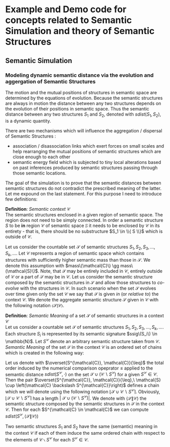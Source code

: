 # Example and Demo code for concepts related to Semantic Simulation and theory of Semantic Structures

## Semantic Simulation

### Modeling dynamic semantic distance via the evolution and aggergation of Semantic Structures 

The motion and the mutual positions of structures in semantic space are determined by the equations of evolution. Because the semantic structures are always in motion the distance between any two structures depends on the evolution of their positions in semantic space. Thus the semantic distance between any two structures $S_1$ and $S_2$, denoted with $sdist\left(S_1,S_2\right)$, is a dynamic quantity.

There are two mechanisms which will influence the aggregation / dispersal of Semantic Structures :

 * association / disassociation links which exert forces on small scales and help rearranging the mutual positions of semantic structures which are close enough to each other
 * semantic energy field which is subjected to tiny local alterations based on past inferences produced by semantic structures passing through those semantic locations.

The goal of the simulation is to prove that the semantic distances between semantic structures do not contradict the prescribed meaning of the latter. Let me expound on the last statement. For this purpose I need to introduce few definitions:

**Definition**: _Semantic context_ $\mathcal{C}$ \
The semantic structures enclosed in a given region of semantic space. The region does not need to be simply connected. In order a semantic structure $S$ to be **in** region $\mathcal{C}$ of semantic space $\mathbb{S}$ it needs to be enclosed by $\mathcal{C}$ in its entirety - that is, there should be no substructure $S_1 \in \\{ S \\}$ which is outside of $\mathcal{C}$. 

Let us consider the countable set  $\mathcal{S}$ of semantic structures $S_1, S_2, S_3, \dots, S_k, \dots$. Let $\mathcal{C}$ represents a region of semantic space which contains structures with sufficiently higher semantic mass than those in $\mathcal{S}$. We denote this assumption with $mass\(\mathcal{C}\) \gg mass\(\mathcal{S}\)$. Note, that $\mathcal{S}$ may be entirely included in $\mathcal{C}$, entirely outside of $\mathcal{C}$ or a part of $\mathcal{S}$ may be in $\mathcal{C}$. Let us consider the semantic structure composed by the semantic structures in $\mathcal{S}$ and allow those structures to _co-evolve_ with the structures in $\mathcal{C}$. In such scenario when the set $\mathcal{S}$ evolves over time given only the set $\mathcal{C}$ we say that $\mathcal{S}$ is given _in_ (or _relative to_) the context $\mathcal{C}$.  We denote the aggregate semantic structure $\mathcal{S}$ given in $\mathcal{C}$ with the following notation $\langle \mathcal{S} \| \mathcal{C} \rangle$.


**Definition**: _Semantic Meaning_ of a set $\mathcal{S}$ of semantic structures in a context $\mathcal{C}$ \
Let us consider a countable set $\mathcal{S}$ of semantic structures $S_1, S_2, S_3, \dots, S_k, \dots$. Each structure $S_i$ is represented by its semantic signature $ssig\(S_i\) \in \mathbb{N}$. Let $S^{\mathcal{C}}$ denote an arbitrary semantic structure taken from $\mathcal{C}$. _Semantic Meaning_ of the set $\mathcal{S}$ in the context $\mathcal{C}$ is an ordered set of chains which is created in the following way: 

Let us denote with $\overset{S^{\mathcal{C}}, \mathcal{C}}{\leq}$ the total order induced by the numerical comparison opeprator $\leq$ applied to the  semantic distance $sdist\left(S^{\mathcal{C}},\cdot\right)$ on the set  $\mathcal{S} \cup \left(\mathcal{C} \backslash S^{\mathcal{C}} \right)$ for a given $S^{\mathcal{C}} \in \mathcal{C}$.
Then the pair $\overset{S^{\mathcal{C}}, \mathcal{C}}{\leq},\ \mathcal{S} \cup \left(\mathcal{C} \backslash S^{\mathcal{C}}\right)$ defines a chain which we will denote using the following notation $\lfloor\mathcal{S} \cup \mathcal{C} \backslash S^{\mathcal{C}}\rceil$.  Obviously, $\lfloor\mathcal{S} \cup \mathcal{C} \backslash S^{\mathcal{C}}\rceil$ has a length $\big|\ \mathcal{S} \cup \left(\mathcal{C} \backslash S^{\mathcal{C}}\right)\big|$. We denote with $\langle \mathcal{S} \| \mathcal{C} \rangle$ the semantic structure composed by the semantic structures in $\mathcal{S}$ in the context $\mathcal{C}$. Then for each $S^{\mathcal{C} \in \mathcal{C}$ we can compute $sdist\left( S^{\mathcal{C}}, \langle \mathcal{S} \| \mathcal{C} \rangle \right)$

Two semantic structures $S_1$ and $S_2$ have the same (semantic) meaning in the context $\mathcal{C}$ if each of them induce the same ordered chain with respect to the elements of $\mathcal{C} \backslash S^{\mathcal{C}}$ for each  $S^{\mathcal{C}} \in \mathcal{C}$.

